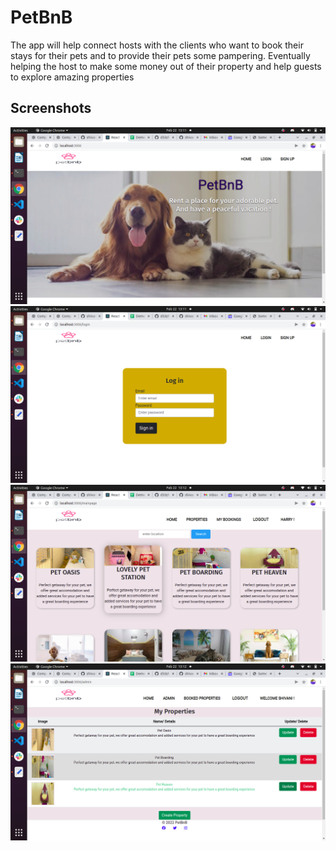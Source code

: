 # PetBnB

The app will help connect hosts with the clients who want to book their stays for their pets and to provide their pets some pampering. Eventually helping the host to make some money out of their property and help guests to explore amazing properties

## Screenshots
!["Initial Page"](/react-front-end/public/screenshots/Screen1.png)
!["Logging In"](/react-front-end/public/screenshots/Screen2.png)
!["Guest Page"](/react-front-end/public/screenshots/Screen3.png)
!["Admin Page"](/react-front-end/public/screenshots/Screen4.png)

